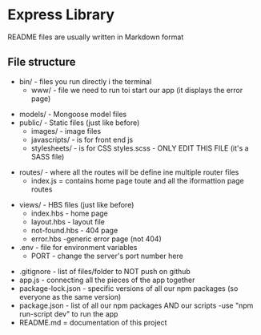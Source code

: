 # Express Library

README files are usually written in Markdown format

## File structure

- bin/ - files you run directly i the terminal
  - www/ - file we need to run toi start our app (it displays the error page)

* models/ - Mongoose model files
* public/ - Static files (just like before)
  - images/ - image files
  - javascripts/ - is for front end js
  - stylesheets/ - is for CSS
    styles.scss - ONLY EDIT THIS FILE (it's a SASS file)

- routes/ - where all the routes will be define ine multiple router files
  - index.js = contains home page toute and all the iformattion page routes

* views/ - HBS files (just like before)
  - index.hbs - home page
  - layout.hbs - layout file
  - not-found.hbs - 404 page
  - error.hbs -generic error page (not 404)
* .env - file for environment variables
  - PORT - change the server's port number here

- .gitignore - list of files/folder to NOT push on github
- app.js - connecting all the pieces of the app together
- package-lock.json - specific versions of all our npm packages (so everyone as the same version)
- package.json - list of all our npm packages AND our scripts
  -use "npm run-script dev" to run the app
- README.md = documentation of this project
